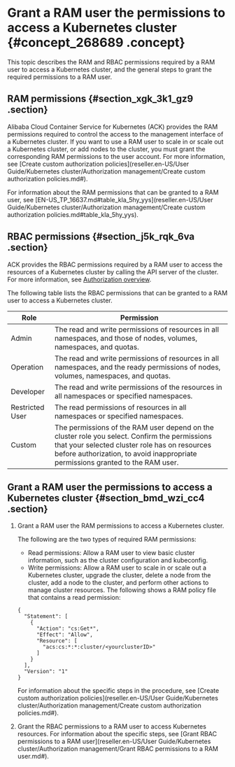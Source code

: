 # Grant a RAM user the permissions to access a Kubernetes cluster {#concept_268689 .concept}

This topic describes the RAM and RBAC permissions required by a RAM user to access a Kubernetes cluster, and the general steps to grant the required permissions to a RAM user.

## RAM permissions {#section_xgk_3k1_gz9 .section}

Alibaba Cloud Container Service for Kubernetes \(ACK\) provides the RAM permissions required to control the access to the management interface of a Kubernetes cluster. If you want to use a RAM user to scale in or scale out a Kubernetes cluster, or add nodes to the cluster, you must grant the corresponding RAM permissions to the user account. For more information, see [Create custom authorization policies](reseller.en-US/User Guide/Kubernetes cluster/Authorization management/Create custom authorization policies.md#).

For information about the RAM permissions that can be granted to a RAM user, see [EN-US\_TP\_16637.md\#table\_kla\_5hy\_yys](reseller.en-US/User Guide/Kubernetes cluster/Authorization management/Create custom authorization policies.md#table_kla_5hy_yys).

## RBAC permissions {#section_j5k_rqk_6va .section}

ACK provides the RBAC permissions required by a RAM user to access the resources of a Kubernetes cluster by calling the API server of the cluster. For more information, see [Authorization overview](https://kubernetes.io/docs/reference/access-authn-authz/authorization/).

The following table lists the RBAC permissions that can be granted to a RAM user to access a Kubernetes cluster.

|Role|Permission|
|----|----------|
|Admin|The read and write permissions of resources in all namespaces, and those of nodes, volumes, namespaces, and quotas.|
|Operation|The read and write permissions of resources in all namespaces, and the ready permissions of nodes, volumes, namespaces, and quotas.|
|Developer|The read and write permissions of the resources in all namespaces or specified namespaces.|
|Restricted User|The read permissions of resources in all namespaces or specified namespaces.|
|Custom|The permissions of the RAM user depend on the cluster role you select. Confirm the permissions that your selected cluster role has on resources before authorization, to avoid inappropriate permissions granted to the RAM user.|

## Grant a RAM user the permissions to access a Kubernetes cluster {#section_bmd_wzi_cc4 .section}

1.  Grant a RAM user the RAM permissions to access a Kubernetes cluster.

    The following are the two types of required RAM permissions:

    -   Read permissions: Allow a RAM user to view basic cluster information, such as the cluster configuration and kubeconfig.
    -   Write permissions: Allow a RAM user to scale in or scale out a Kubernetes cluster, upgrade the cluster, delete a node from the cluster, add a node to the cluster, and perform other actions to manage cluster resources.
    The following shows a RAM policy file that contains a read permission:

    ``` {#codeblock_kqa_gd1_gr2}
    {
      "Statement": [
        {
          "Action": "cs:Get*",
          "Effect": "Allow",
          "Resource": [
            "acs:cs:*:*:cluster/<yourclusterID>"
          ]
        }
      ],
      "Version": "1"
    }
    ```

    For information about the specific steps in the procedure, see [Create custom authorization policies](reseller.en-US/User Guide/Kubernetes cluster/Authorization management/Create custom authorization policies.md#).

2.  Grant the RBAC permissions to a RAM user to access Kubernetes resources. For information about the specific steps, see [Grant RBAC permissions to a RAM user](reseller.en-US/User Guide/Kubernetes cluster/Authorization management/Grant RBAC permissions to a RAM user.md#).

